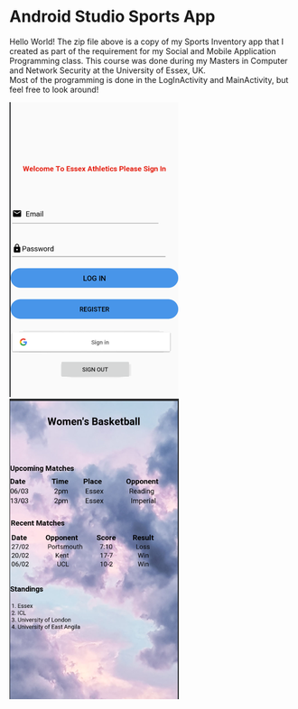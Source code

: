 # Android Studio Sports App
Hello World! 
The zip file above is a copy of my Sports Inventory app
that I created as part of the requirement for my Social and Mobile Application Programming class. 
This course was done during my Masters in Computer and Network Security at the University of Essex, UK.  
Most of the programming is done in the LogInActivity and MainActivity, but feel free to look around! 

![alt text](https://github.com/ormond5/Android-Studio-Sports-App/blob/master/Main/Layouts/Design/LogIn.PNG)
![alt text](https://github.com/ormond5/Android-Studio-Sports-App/blob/master/Main/Layouts/Design/Sports%20Activity_template.PNG)

